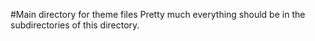 #Main directory for theme files
Pretty much everything should be in the subdirectories of this directory.